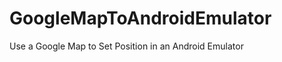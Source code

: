 GoogleMapToAndroidEmulator
==========================

Use a Google Map to Set Position in an Android Emulator
